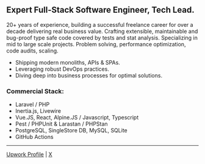 ## Expert Full-Stack Software Engineer, Tech Lead.
20+ years of experience, building a successful freelance career for over a decade delivering real business value. Crafting extensible, maintainable and bug-proof type safe code covered by tests and stat analysis. Specializing in mid to large scale projects. Problem solving, performance optimization, code audits, scaling.
- Shipping modern monoliths, APIs & SPAs.
- Leveraging robust DevOps practices.
- Diving deep into business processes for optimal solutions. 

### Commercial Stack:
- Laravel / PHP
- Inertia.js, Livewire 
- Vue.JS, React, Alpine.JS / Javascript, Typescript
- Pest / PHPUnit & Larastan / PHPStan
- PostgreSQL, SingleStore DB, MySQL, SQLite
- GitHub Actions

---
[Upwork Profile](http://upwork.com/freelancers/~018b261e479ea755dd) | [X](https://x.com/plakhin)

